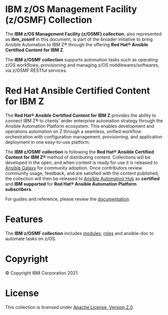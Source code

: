 IBM z/OS Management Facility (z/OSMF) Collection
================================================

The **IBM z/OS Management Facility (z/OSMF) collection**, also represented as
**ibm_zosmf** in this document, is part of the broader initiative to bring
Ansible Automation to IBM Z® through the offering
**Red Hat® Ansible Certified Content for IBM Z**.

The **IBM z/OSMF collection** supports automation tasks such as operating z/OS
workflows, provisioning and managing z/OS middlewares/softwares, via z/OSMF
RESTful services.

Red Hat Ansible Certified Content for IBM Z
===========================================

The **Red Hat® Ansible Certified Content for IBM Z** provides the ability to
connect IBM Z® to clients' wider enterprise automation strategy through the
Ansible Automation Platform ecosystem. This enables development and operations
automation on Z through a seamless, unified workflow orchestration with
configuration management, provisioning, and application deployment in one
easy-to-use platform.

The **IBM z/OSMF collection** is following the
**Red Hat® Ansible Certified Content for IBM Z®** method of distributing
content.
Collections will be developed in the open, and when content is ready
for use it is released to
[Ansible Galaxy](https://galaxy.ansible.com/ibm/ibm_zosmf)
for community adoption.
Once contributors review community usage, feedback, and are satisfied with the
content published, the collection will then be released to
[Ansible Automation Hub](https://www.ansible.com/products/automation-hub)
as **certified** and **IBM supported** for
**Red Hat® Ansible Automation Platform subscribers**.

For guides and reference, please review the
[documentation](https://ibm.github.io/z_ansible_collections_doc/index.html).

Features
========
The **IBM z/OSMF collection** includes
[modules](https://ibm.github.io/z_ansible_collections_doc/ibm_zosmf/docs/source/modules.html),
[roles](https://ibm.github.io/z_ansible_collections_doc/ibm_zosmf/docs/source/roles.html)
and ansible-doc to automate tasks on z/OS.

Copyright
=========
© Copyright IBM Corporation 2021

License
=======
This collection is licensed under
[Apache License, Version 2.0](http://www.apache.org/licenses/LICENSE-2.0).